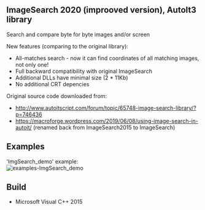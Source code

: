 ImageSearch 2020 (improoved version), AutoIt3 library
--------------
Search and compare byte for byte images and/or screen 

New features (comparing to the original library):
* All-matches search - now it can find coordinates of all matching images, not only one!
* Full backward compatibility with original ImageSearch
* Additional DLLs have minimal size (2 * 11Kb)
* No additional CRT depencies

Original source code downloaded from:
- http://www.autoitscript.com/forum/topic/65748-image-search-library/?p=746436
- https://macroforge.wordpress.com/2019/06/08/using-image-search-in-autoit/ 
  (renamed back from ImageSearch2015 to ImageSearch)

Examples
-----
'ImgSearch_demo' example:\
![examples-ImgSearch_demo](https://user-images.githubusercontent.com/19610545/82743111-1bb50400-9d6f-11ea-9109-e10aa59832ae.gif)

Build
-----
* Microsoft Visual C++ 2015
